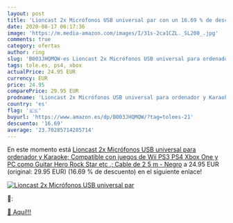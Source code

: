 ```yaml
---
layout: post
title: 'Lioncast 2x Micrófonos USB universal par con un 16.69 % de descuento'
date: 2020-08-17 06:17:36
image: 'https://m.media-amazon.com/images/I/31s-2ca1CZL._SL200_.jpg'
comments: true
category: ofertas
author: ring
slug: 'B003JHQMQW-es Lioncast 2x Micrófonos USB universal para ordenador y...'
tags: tole.es, ps4, xbox
actualPrice: 24.95 EUR
currency: EUR
price: 24.95
comparePrice: 29.95 EUR
prodname: 'Lioncast 2x Micrófonos USB universal para ordenador y Karaoke; Compatible con juegos de Wii  PS3  PS4  Xbox One y PC como Guitar Hero  Rock Star  etc .; Cable de 2 5 m - Negro'
country: 'es'
flag: '🇪🇸'
buyurl: 'https://www.amazon.es/dp/B003JHQMQW/?tag=tolees-21'
descuento: '16.69'
average: '23.70285714285714'
---
```


En este momento está [Lioncast 2x Micrófonos USB universal para ordenador y Karaoke; Compatible con juegos de Wii  PS3  PS4  Xbox One y PC como Guitar Hero  Rock Star  etc .; Cable de 2 5 m - Negro](https://www.amazon.es/dp/B003JHQMQW/?tag=tolees-21) a 24.95 EUR (original: 29.95 EUR) (16.69 %  de descuento) en el siguiente enlace!

[![Lioncast 2x Micrófonos USB universal par](https://m.media-amazon.com/images/I/31s-2ca1CZL._SL200_.jpg)](https://www.amazon.es/dp/B003JHQMQW/?tag=tolees-21)

🔎:


[🛒 Aquí!!!](https://www.amazon.es/dp/B003JHQMQW/?tag=tolees-21)
